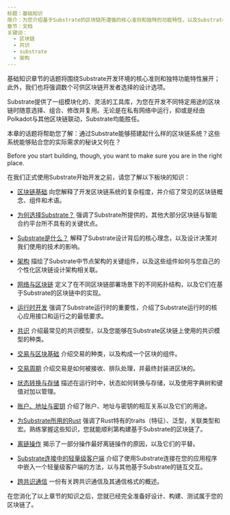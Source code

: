 ```yaml
---
标题：基础知识
简介：为您介绍基于Substrate的区块链所遵循的核心准则和独特的功能特性，以及Substrate运行时开发。
章节：文档
关键词：
  - 区块链
  - 共识
  - substrate
  - 架构
---
```


基础知识章节的话题将围绕Substrate开发环境的核心准则和独特功能特性展开；此外，我们也将强调数个可供区块链开发者选择的设计选项。

Substrate提供了一组模块化的、灵活的工具库，为您在开发不同特定用途的区块链时随意选择、组合、修改并复用。无论是在私有网络中运行，抑或是经由Polkadot与其他区块链联动，Substrate均能胜任。

本章的话题将帮助您了解：通过Substrate能够搭建起什么样的区块链系统？这些系统能够贴合您的实际需求的秘诀又何在？

Before you start building, though, you want to make sure you are in the right place.

在我们正式使用Substrate开始开发之前，请您了解以下板块的知识：

- [区块链基础](/fundamentals/blockchain-basics/) 向您解释了开发区块链系统的复杂程度，并介绍了常见的区块链概念、组件和术语。

- [为何选择Substrate？](/fundamentals/why-substrate/) 强调了Substrate所提供的，其他大部分区块链与智能合约平台所不具有的关键优点。

- [Substrate是什么？](/fundamentals/what-is-substrate/) 解释了Substrate设计背后的核心理念，以及设计决策对我们使用的技术的影响。

- [架构](/fundamentals/architecture/) 描绘了Substrate中节点架构的关键组件，以及这些组件如何与您自己的个性化区块链设计架构相关联。

- [网络与区块链](/fundamentals/node-and-network-types/) 定义了在不同区块链部署场景下的不同拓扑结构，以及它们在基于Substrate的区块链中的实现。

- [运行时开发](/fundamentals/runtime-development/) 强调了Substrate运行时的重要性，介绍了Substrate运行时的核心应用接口和运行之的最低要求。

- [共识](/fundamentals/consensus/) 介绍最常见的共识模型，以及您能够在Substrate区块链上使用的共识模型的种类。

- [交易与区块基础](/fundamentals/transaction-types/) 介绍交易的种类，以及构成一个区块的组件。

- [交易周期](/fundamentals/transaction-lifecycle/) 介绍交易是如何被接收、排队处理，并最终封装进区块的。

- [状态转换与存储](/fundamentals/state-transitions-and-storage/) 描述在运行时中，状态如何转换与存储，以及使用字典树和键值对加以管理。

- [账户、地址与密钥](/fundamentals/accounts-addresses-keys/) 介绍了账户、地址与密钥的相互关系以及它们的用途。

- [为Substrate所用的Rust](/fundamentals/rust-basics/) 强调了Rust特有的traits（特征）、泛型，关联类型和宏。熟练掌握这些知识，您就能顺利第构建基于Substrate的区块链了。

- [离链操作](/fundamentals/offchain-operations/) 揭示了一部分操作最好离链操作的原因，以及它们的平替。

- [Substrate连接中的轻量级客户端](/fundamentals/light-clients-in-substrate-connect/) 介绍了使用Substrate连接在您的应用程序中嵌入一个轻量级客户端的方法，以与其他基于Substrate的链互交互。

- [跨共识通信](/fundamentals/xcm-communication/) 一份有关跨共识通信及其通信格式的概述。

在您消化了以上章节的知识之后，您就已经完全准备好设计、构建、测试属于您的区块链了。

